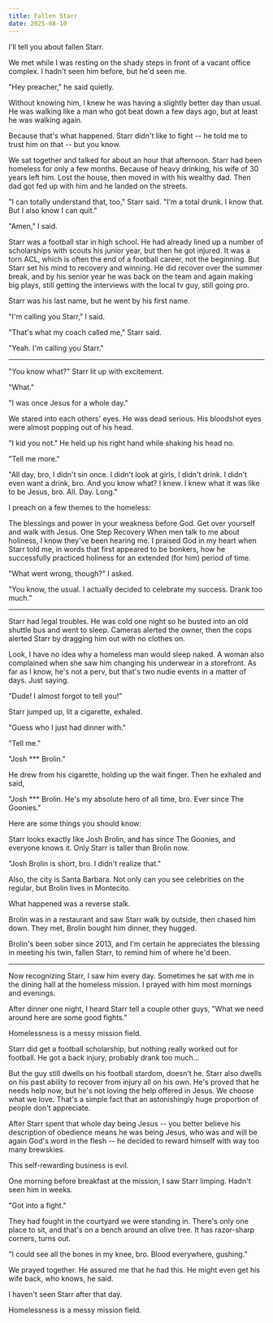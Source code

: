 ```yaml
---
title: Fallen Starr
date: 2025-08-10
---
```


I'll tell you about fallen Starr.

We met while I was resting on the shady steps in front of a vacant office complex. I hadn't seen him before, but he'd seen me.

"Hey preacher," he said quietly.

Without knowing him, I knew he was having a slightly better day than usual. He was walking like a man who got beat down a few days ago, but at least he was walking again.

Because that's what happened. Starr didn't like to fight -- he told me to trust him on that -- but you know.

We sat together and talked for about an hour that afternoon. Starr had been homeless for only a few months. Because of heavy drinking, his wife of 30 years left him. Lost the house, then moved in with his wealthy dad. Then dad got fed up with him and he landed on the streets.

"I can totally understand that, too," Starr said. "I'm a total drunk. I know that. But I also know I can quit."

"Amen," I said.

Starr was a football star in high school. He had already lined up a number of scholarships with scouts his junior year, but then he got injured. It was a torn ACL, which is often the end of a football career, not the beginning. But Starr set his mind to recovery and winning. He did recover over the summer break, and by his senior year he was back on the team and again making big plays, still getting the interviews with the local tv guy, still going pro.

Starr was his last name, but he went by his first name.

"I'm calling you Starr," I said.

"That's what my coach called me," Starr said.

"Yeah. I'm calling you Starr."

---

"You know what?" Starr lit up with excitement.

"What."

"I was once Jesus for a whole day."

We stared into each others' eyes. He was dead serious. His bloodshot eyes were almost popping out of his head.

"I kid you not." He held up his right hand while shaking his head no.

"Tell me more."

"All day, bro, I didn't sin once. I didn't look at girls, I didn't drink. I didn't even want a drink, bro. And you know what? I knew. I knew what it was like to be Jesus, bro. All. Day. Long."

I preach on a few themes to the homeless:

The blessings and power in your weakness before God.
Get over yourself and walk with Jesus.
One Step Recovery
When men talk to me about holiness, I know they've been hearing me. I praised God in my heart when Starr told me, in words that first appeared to be bonkers, how he successfully practiced holiness for an extended (for him) period of time.

"What went wrong, though?" I asked.

"You know, the usual. I actually decided to celebrate my success. Drank too much.”

---

Starr had legal troubles. He was cold one night so he busted into an old shuttle bus and went to sleep. Cameras alerted the owner, then the cops alerted Starr by dragging him out with no clothes on.

Look, I have no idea why a homeless man would sleep naked. A woman also complained when she saw him changing his underwear in a storefront. As far as I know, he's not a perv, but that's two nudie events in a matter of days. Just saying.

"Dude! I almost forgot to tell you!"

Starr jumped up, lit a cigarette, exhaled.

"Guess who I just had dinner with."

"Tell me."

"Josh \*** Brolin."

He drew from his cigarette, holding up the wait finger. Then he exhaled and said,

"Josh \*** Brolin. He's my absolute hero of all time, bro. Ever since The Goonies."

Here are some things you should know:

Starr looks exactly like Josh Brolin, and has since The Goonies, and everyone knows it. Only Starr is taller than Brolin now.

"Josh Brolin is short, bro. I didn't realize that."

Also, the city is Santa Barbara. Not only can you see celebrities on the regular, but Brolin lives in Montecito.

What happened was a reverse stalk.

Brolin was in a restaurant and saw Starr walk by outside, then chased him down. They met, Brolin bought him dinner, they hugged.

Brolin's been sober since 2013, and I'm certain he appreciates the blessing in meeting his twin, fallen Starr, to remind him of where he'd been.

---

Now recognizing Starr, I saw him every day. Sometimes he sat with me in the dining hall at the homeless mission. I prayed with him most mornings and evenings.

After dinner one night, I heard Starr tell a couple other guys, "What we need around here are some good fights."

Homelessness is a messy mission field.

Starr did get a football scholarship, but nothing really worked out for football. He got a back injury, probably drank too much...

But the guy still dwells on his football stardom, doesn't he. Starr also dwells on his past ability to recover from injury all on his own. He's proved that he needs help now, but he's not loving the help offered in Jesus. We choose what we love. That's a simple fact that an astonishingly huge proportion of people don't appreciate.

After Starr spent that whole day being Jesus -- you better believe his description of obedience means he was being Jesus, who was and will be again God's word in the flesh -- he decided to reward himself with way too many brewskies.

This self-rewarding business is evil.

One morning before breakfast at the mission, I saw Starr limping. Hadn't seen him in weeks.

"Got into a fight."

They had fought in the courtyard we were standing in. There's only one place to sit, and that's on a bench around an olive tree. It has razor-sharp corners, turns out.

"I could see all the bones in my knee, bro. Blood everywhere, gushing."

We prayed together. He assured me that he had this. He might even get his wife back, who knows, he said.

I haven't seen Starr after that day.

Homelessness is a messy mission field.